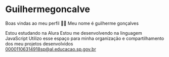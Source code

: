 # Guilhermegoncalve
Boas vindas ao meu perfil 💙💙
Meu nome é guilherme gonçalves

Estou estudando na Alura
Estou me desenvolvendo na linguagem JavaScript
Utilizo esse espaço para minha organização e compartilhamento dos meu projetos desenvolvidos
00001106314918sp@al.educacao.sp.gov.br
